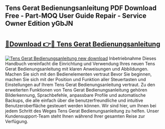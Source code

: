 ## Tens Gerat Bedienungsanleitung PDF Download Free - Part-MOQ User Guide Repair - Service Owner Edition yGbJN

# <h2><a href="http://df5ark.blite.top/?on=Tens+Gerat+Bedienungsanleitung">🔗Download 👉🔴 Tens Gerat Bedienungsanleitung</a></h2>

[![Tens Gerat Bedienungsanleitung new download](https://i.imgur.com/lujVjoI.png)](http://df5ark.blite.top/?on=Tens+Gerat+Bedienungsanleitung)
Inbetriebnahme Dieses Handbuch vereinfacht die Einrichtung und Verwendung Ihres neuen Tens Gerat Bedienungsanleitung mit klaren Anweisungen und Abbildungen. Machen Sie sich mit den Bedienelementen vertraut Bevor Sie beginnen, machen Sie sich mit der Position und Funktion aller Steuertasten und Einstellungen auf Ihrem Tens Gerat Bedienungsanleitung vertraut. Zu den erweiterten Funktionen von Tens Gerat Bedienungsanleitung gehören Bilderkennung, Sprachbefehle, anpassbare Profile und automatische Backups, die alle einfach über die benutzerfreundliche und intuitive Benutzeroberfläche gesteuert werden können. Wir sind hier, um Ihnen bei jedem Schritt des Weges Tens Gerat Bedienungsanleitung zu helfen. Unser Kundensupport-Team steht Ihnen während Ihrer gesamten Reise zur Verfügung.

